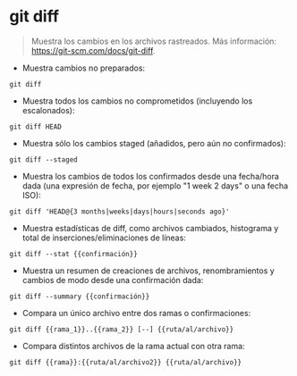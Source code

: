 # git diff

> Muestra los cambios en los archivos rastreados.
> Más información: <https://git-scm.com/docs/git-diff>.

- Muestra cambios no preparados:

`git diff`

- Muestra todos los cambios no comprometidos (incluyendo los escalonados):

`git diff HEAD`

- Muestra sólo los cambios staged (añadidos, pero aún no confirmados):

`git diff --staged`

- Muestra los cambios de todos los confirmados desde una fecha/hora dada (una expresión de fecha, por ejemplo "1 week 2 days" o una fecha ISO):

`git diff 'HEAD@{3 months|weeks|days|hours|seconds ago}'`

- Muestra estadísticas de diff, como archivos cambiados, histograma y total de inserciones/eliminaciones de líneas:

`git diff --stat {{confirmación}}`

- Muestra un resumen de creaciones de archivos, renombramientos y cambios de modo desde una confirmación dada:

`git diff --summary {{confirmación}}`

- Compara un único archivo entre dos ramas o confirmaciones:

`git diff {{rama_1}}..{{rama_2}} [--] {{ruta/al/archivo}}`

- Compara distintos archivos de la rama actual con otra rama:

`git diff {{rama}}:{{ruta/al/archivo2}} {{ruta/al/archivo}}`
